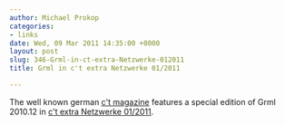 ```yaml
---
author: Michael Prokop
categories:
- links
date: Wed, 09 Mar 2011 14:35:00 +0000
layout: post
slug: 346-Grml-in-ct-extra-Netzwerke-012011
title: Grml in c't extra Netzwerke 01/2011

---
```

The well known german [c't magazine](http://www.heise.de/ct/) features a special edition of Grml 2010\.12 in [c't extra Netzwerke 01/2011](http://www.heise.de/ct/meldung/c-t-extra-Netzwerke-ab-sofort-bestellbar-1200214.html).